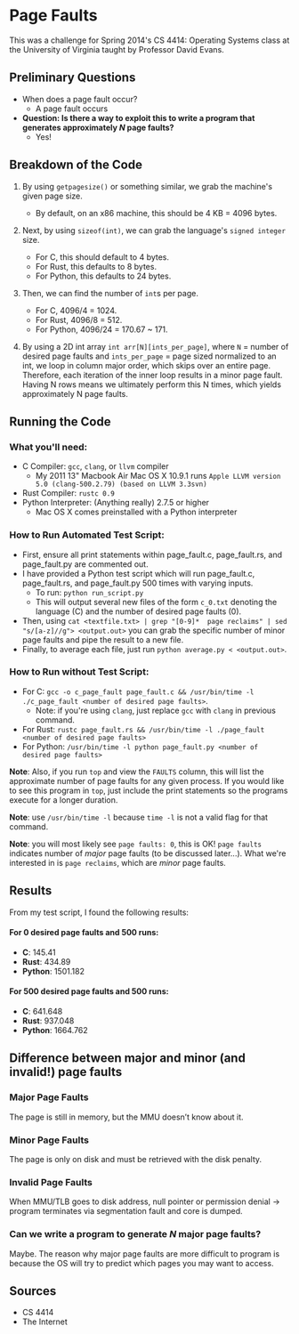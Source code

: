 # Page Faults

This was a challenge for Spring 2014's CS 4414: Operating Systems class at the University of Virginia taught by Professor David Evans.

## Preliminary Questions

- When does a page fault occur?
	- A page fault occurs
- **Question: Is there a way to exploit this to write a program that generates approximately *N* page faults?**
	- Yes!

## Breakdown of the Code

1. By using `getpagesize()` or something similar, we grab the machine's given page size. 
	- By default, on an x86 machine, this should be 4 KB = 4096 bytes.

2. Next, by using `sizeof(int)`, we can grab the language's `signed integer` size.
	- For C, this should default to 4 bytes.
	- For Rust, this defaults to 8 bytes.
	- For Python, this defaults to 24 bytes.

3. Then, we can find the number of `int`s per page.
	- For C, 4096/4 = 1024.
	- For Rust, 4096/8 = 512.
	- For Python, 4096/24 = 170.67 ~ 171.

4. By using a 2D int array `int arr[N][ints_per_page]`, where `N` = number of desired page faults and `ints_per_page` = page sized normalized to an int, we loop in column major order, which skips over an entire page. Therefore, each iteration of the inner loop results in a minor page fault. Having N rows means we ultimately perform this N times, which yields approximately N page faults.

## Running the Code

### What you'll need:
- C Compiler: `gcc`, `clang`, or `llvm` compiler
	- My 2011 13" Macbook Air Mac OS X 10.9.1 runs `Apple LLVM version 5.0 (clang-500.2.79) (based on LLVM 3.3svn)`
- Rust Compiler: `rustc 0.9`
- Python Interpreter: (Anything really) 2.7.5 or higher
	- Mac OS X comes preinstalled with a Python interpreter
	
### How to Run Automated Test Script:
- First, ensure all print statements within page_fault.c, page_fault.rs, and page_fault.py are commented out.
- I have provided a Python test script which will run page_fault.c, page_fault.rs, and page_fault.py 500 times with varying inputs.
	- To run: `python run_script.py`
	- This will output several new files of the form `c_0.txt` denoting the language (C) and the number of desired page faults (0).
- Then, using `cat <textfile.txt> | grep "[0-9]*  page reclaims" | sed "s/[a-z]//g"> <output.out>` you can grab the specific number of minor page faults and pipe the result to a new file.
- Finally, to average each file, just run `python average.py < <output.out>`.

### How to Run without Test Script:
- For C: `gcc -o c_page_fault page_fault.c && /usr/bin/time -l ./c_page_fault <number of desired page faults>`.
	- Note: if you're using `clang`, just replace `gcc` with `clang` in previous command.
- For Rust: `rustc page_fault.rs && /usr/bin/time -l ./page_fault <number of desired page faults>`
- For Python: `/usr/bin/time -l python page_fault.py <number of desired page faults>`

**Note**: Also, if you run `top` and view the `FAULTS` column, this will list the approximate number of page faults for any given process. If you would like to see this program in `top`, just include the print statements so the programs execute for a longer duration.

**Note**: use `/usr/bin/time -l` because `time -l` is not a valid flag for that command.

**Note**: you will most likely see `page faults: 0`, this is OK! `page faults` indicates number of *major* page faults (to be discussed later...). What we're interested in is `page reclaims`, which are *minor* page faults.

## Results
From my test script, I found the following results:

#### For 0 desired page faults and 500 runs:
- **C**: 145.41
- **Rust**: 434.89
- **Python**: 1501.182

#### For 500 desired page faults and 500 runs:
- **C**: 641.648
- **Rust**: 937.048
- **Python**: 1664.762

## Difference between major and minor (and invalid!) page faults

### Major Page Faults
The page is still in memory, but the MMU doesn’t know about it.

### Minor Page Faults
The page is only on disk and must be retrieved with the disk penalty. 

### Invalid Page Faults
When MMU/TLB goes to disk address, null pointer or permission denial -> program terminates via segmentation fault and core is dumped.

### Can we write a program to generate *N* major page faults?
Maybe. The reason why major page faults are more difficult to program is because the OS will try to predict which pages you may want to access.

## Sources
- CS 4414
- The Internet